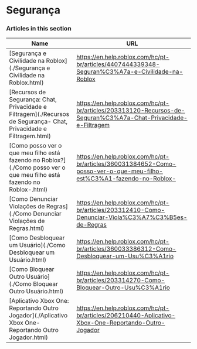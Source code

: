 # Segurança  
### Articles in this section
Name|URL
-|-
[Segurança e Civilidade na Roblox](./Segurança e Civilidade na Roblox.html) |https://en.help.roblox.com/hc/pt-br/articles/4407444339348-Seguran%C3%A7a-e-Civilidade-na-Roblox
[Recursos de Segurança: Chat, Privacidade e Filtragem](./Recursos de Segurança- Chat, Privacidade e Filtragem.html) |https://en.help.roblox.com/hc/pt-br/articles/203313120-Recursos-de-Seguran%C3%A7a-Chat-Privacidade-e-Filtragem
[Como posso ver o que meu filho está fazendo no Roblox?](./Como posso ver o que meu filho está fazendo no Roblox-.html) |https://en.help.roblox.com/hc/pt-br/articles/360031384652-Como-posso-ver-o-que-meu-filho-est%C3%A1-fazendo-no-Roblox-
[Como Denunciar Violações de Regras](./Como Denunciar Violações de Regras.html) |https://en.help.roblox.com/hc/pt-br/articles/203312410-Como-Denunciar-Viola%C3%A7%C3%B5es-de-Regras
[Como Desbloquear um Usuário](./Como Desbloquear um Usuário.html) |https://en.help.roblox.com/hc/pt-br/articles/360033386312-Como-Desbloquear-um-Usu%C3%A1rio
[Como Bloquear Outro Usuário](./Como Bloquear Outro Usuário.html) |https://en.help.roblox.com/hc/pt-br/articles/203314270-Como-Bloquear-Outro-Usu%C3%A1rio
[Aplicativo Xbox One: Reportando Outro Jogador](./Aplicativo Xbox One- Reportando Outro Jogador.html) |https://en.help.roblox.com/hc/pt-br/articles/206210440-Aplicativo-Xbox-One-Reportando-Outro-Jogador